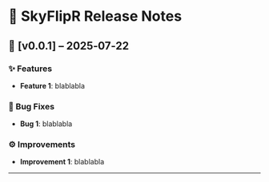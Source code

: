 ﻿# 📝 SkyFlipR Release Notes

## 📅 [v0.0.1] – 2025‑07‑22

### ✨ Features
- **Feature 1**: blablabla

### 🐛 Bug Fixes
- **Bug 1**: blablabla

### ⚙️ Improvements
- **Improvement 1**: blablabla
---